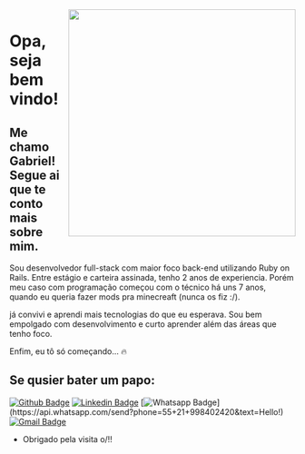 <img align="right" width="400" height="400" src="https://media.giphy.com/media/9rtpurjbqiqZXbBBet/giphy.gif">

# Opa, seja bem vindo!

## Me chamo Gabriel! Segue ai que te conto mais sobre mim.

Sou desenvolvedor full-stack com maior foco back-end utilizando Ruby on Rails.
Entre estágio e carteira assinada, tenho 2 anos de experiencia.
Porém meu caso com programação começou com o técnico há uns 7 anos, quando eu queria fazer mods pra minecreaft (nunca os fiz :/).

já convivi e aprendi mais tecnologias do que eu esperava.
Sou bem empolgado com desenvolvimento e curto aprender além das áreas que tenho foco.

Enfim, eu tô só começando... 🔥

## Se qusier bater um papo:
[![Github Badge](https://img.shields.io/badge/-Github-000?style=flat-square&logo=Github&logoColor=white&link=https://github.com/gabrielthleal)](link_do_seu_perfil_no_github)
[![Linkedin Badge](https://img.shields.io/badge/-LinkedIn-blue?style=flat-square&logo=Linkedin&logoColor=white&link=https://www.linkedin.com/in/gabrielthleal/)](link_do_seu_perfil_no_linkedin)
[![Whatsapp Badge](https://img.shields.io/badge/-Whatsapp-4CA143?style=flat-square&labelColor=4CA143&logo=whatsapp&logoColor=white&link=https://api.whatsapp.com/send?phone=55+21+998402420&text=Hello!)](https://api.whatsapp.com/send?phone=55+21+998402420&text=Hello!)
[![Gmail Badge](https://img.shields.io/badge/-Gmail-c14438?style=flat-square&logo=Gmail&logoColor=white&link=mailto:gabrielthleal@gmail.com)](mailto:gabrielthleal@gmail.com)

- Obrigado pela visita o/!! 
